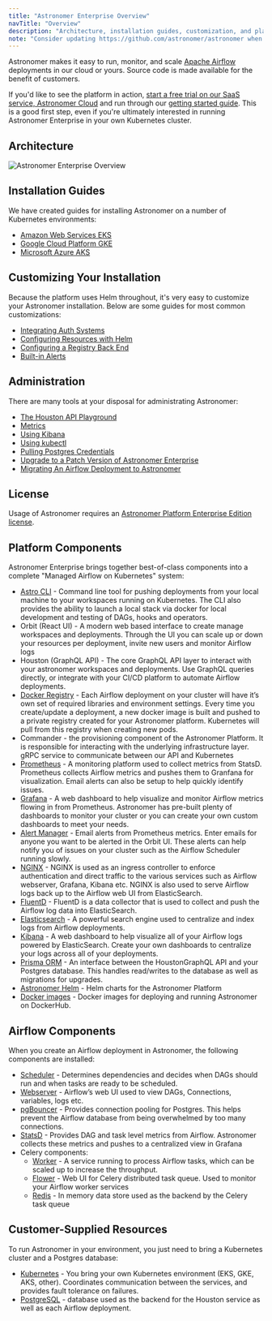```yaml
---
title: "Astronomer Enterprise Overview"
navTitle: "Overview"
description: "Architecture, installation guides, customization, and platform overview for Astronomer Enterprise."
note: "Consider updating https://github.com/astronomer/astronomer when you update this doc"
---
```


Astronomer makes it easy to run, monitor, and scale [Apache Airflow](https://github.com/apache/airflow) deployments in our cloud or yours. Source code is made available for the benefit of customers.

If you'd like to see the platform in action, [start a free trial on our SaaS service, Astronomer Cloud](https://www.astronomer.io/get-astronomer/) and run through our [getting started guide](https://www.astronomer.io/docs/enterprise/stable/get-started/quickstart/). This is a good first step, even if you're ultimately interested in running Astronomer Enterprise in your own Kubernetes cluster.

## Architecture

![Astronomer Enterprise Overview](https://assets2.astronomer.io/main/enterpriseArchitecture.svg)

## Installation Guides

We have created guides for installing Astronomer on a number of Kubernetes environments:

* [Amazon Web Services EKS](https://www.astronomer.io/docs/enterprise/stable/install/aws/install-aws-standard/)
* [Google Cloud Platform GKE](https://www.astronomer.io/docs/enterprise/stable/install/gcp/install-gcp-standard/)
* [Microsoft Azure AKS](https://www.astronomer.io/docs/enterprise/stable/install/azure/install-azure-standard/)

## Customizing Your Installation

Because the platform uses Helm throughout, it's very easy to customize your Astronomer installation. Below are some guides for most common customizations:

* [Integrating Auth Systems](https://www.astronomer.io/docs/enterprise/stable/manage-astronomer/integrate-auth-system/)
* [Configuring Resources with Helm](https://www.astronomer.io/docs/enterprise/stable/manage-astronomer/manage-platform-users/)
* [Configuring a Registry Back End](https://www.astronomer.io/docs/enterprise/stable/manage-astronomer/registry-backend/)
* [Built-in Alerts](https://www.astronomer.io/docs/enterprise/stable/monitor/platform-alerts/)

## Administration

There are many tools at your disposal for administrating Astronomer:

* [The Houston API Playground](https://www.astronomer.io/docs/enterprise/stable/manage-astronomer/houston-api/)
* [Metrics](https://www.astronomer.io/docs/enterprise/stable/monitor/grafana-metrics/)
* [Using Kibana](https://www.astronomer.io/docs/enterprise/stable/monitor/kibana-logging/)
* [Using kubectl](https://www.astronomer.io/docs/enterprise/stable/troubleshoot/kubectl/)
* [Pulling Postgres Credentials](https://www.astronomer.io/docs/enterprise/stable/customize-airflow/access-airflow-database/)
* [Upgrade to a Patch Version of Astronomer Enterprise](https://www.astronomer.io/docs/enterprise/stable/manage-astronomer/upgrade-astronomer-patch/)
* [Migrating An Airflow Deployment to Astronomer](https://www.astronomer.io/docs/enterprise/)

## License

Usage of Astronomer requires an [Astronomer Platform Enterprise Edition license](https://github.com/astronomer/astronomer/blob/master/LICENSE).

## Platform Components

Astronomer Enterprise brings together best-of-class components into a complete "Managed Airflow on Kubernetes" system:

* [Astro CLI](https://github.com/astronomer/astro-cli) - Command line tool for pushing deployments from your local machine to your workspaces running on Kubernetes. The CLI also provides the ability to launch a local stack via docker for local development and testing of DAGs, hooks and operators.
* Orbit (React UI) - A modern web based interface to create manage workspaces and deployments. Through the UI you can scale up or down your resources per deployment, invite new users and monitor Airflow logs
* Houston (GraphQL API) - The core GraphQL API layer to interact with your astronomer workspaces and deployments. Use GraphQL queries directly, or integrate with your CI/CD platform to automate Airflow deployments.
* [Docker Registry](https://docs.docker.com/registry/) - Each Airflow deployment on your cluster will have it’s own set of required libraries and environment settings. Every time you create/update a deployment, a new docker image is built and pushed to a private registry created for your Astronomer platform. Kubernetes will pull from this registry when creating new pods.
* Commander - the provisioning component of the Astronomer Platform. It is responsible for interacting with the underlying infrastructure layer. gRPC service to communicate between our API and Kubernetes
* [Prometheus](https://prometheus.io/) - A monitoring platform used to collect metrics from StatsD. Prometheus collects Airflow metrics and pushes them to Granfana for visualization. Email alerts can also be setup to help quickly identify issues.
* [Grafana](https://grafana.com/) - A web dashboard to help visualize and monitor Airflow metrics flowing in from Prometheus. Astronomer has pre-built plenty of dashboards to monitor your cluster or you can create your own custom dashboards to meet your needs.
* [Alert Manager](https://prometheus.io/docs/alerting/alertmanager/) - Email alerts from Prometheus metrics. Enter emails for anyone you want to be alerted in the Orbit UI. These alerts can help notify you of issues on your cluster such as the Airflow Scheduler running slowly.
* [NGINX](https://www.nginx.com/) - NGINX is used as an ingress controller to enforce authentication and direct traffic to the various services such as Airflow webserver, Grafana, Kibana etc. NGINX is also used to serve Airflow logs back up to the Airflow web UI from ElasticSearch.
* [FluentD](https://www.fluentd.org/) - FluentD is a data collector that is used to collect and push the Airflow log data into ElasticSearch.
* [Elasticsearch](https://github.com/elastic/elasticsearch) - A powerful search engine used to centralize and index logs from Airflow deployments.
* [Kibana](https://github.com/elastic/kibana) - A web dashboard to help visualize all of your Airflow logs powered by ElasticSearch. Create your own dashboards to centralize your logs across all of your deployments.
* [Prisma ORM](https://www.prisma.io/) - An interface between the HoustonGraphQL API and your Postgres database. This handles read/writes to the database as well as migrations for upgrades.
* [Astronomer Helm](https://github.com/astronomer/astronomer) - Helm charts for the Astronomer Platform
* [Docker images](https://quay.io/astronomer/) - Docker images for deploying and running Astronomer on DockerHub.

## Airflow Components

When you create an Airflow deployment in Astronomer, the following components are installed:

* [Scheduler](https://airflow.apache.org/scheduler.html) - Determines dependencies and decides when DAGs should run and when tasks are ready to be scheduled.
* [Webserver](https://airflow.apache.org/ui.html) - Airflow’s web UI used to view DAGs, Connections, variables, logs etc.
* [pgBouncer](https://pgbouncer.github.io/) - Provides connection pooling for Postgres. This helps prevent the Airflow database from being overwhelmed by too many connections.
* [StatsD](https://github.com/statsd/statsd) - Provides DAG and task level metrics from Airflow. Astronomer collects these metrics and pushes to a centralized view in Grafana
* Celery components:
  * [Worker](https://docs.celeryproject.org/en/latest/userguide/workers.html) - A service running to process Airflow tasks, which can be scaled up to increase the throughput.
  * [Flower](https://flower.readthedocs.io/en/latest/) - Web UI for Celery distributed task queue. Used to monitor your Airflow worker services
  * [Redis](https://redis.io/) - In memory data store used as the backend by the Celery task queue

## Customer-Supplied Resources

To run Astronomer in your environment, you just need to bring a Kubernetes cluster and a Postgres database:

* [Kubernetes](https://kubernetes.io/) - You bring your own Kubernetes environment (EKS, GKE, AKS, other). Coordinates communication between the services, and provides fault tolerance on failures.
* [PostgreSQL](https://www.postgresql.org/) - database used as the backend for the Houston service as well as each Airflow deployment.

